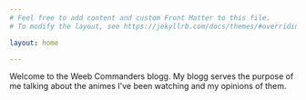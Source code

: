 ```yaml
---
# Feel free to add content and custom Front Matter to this file.
# To modify the layout, see https://jekyllrb.com/docs/themes/#overriding-theme-defaults

layout: home

---
```


Welcome to the Weeb Commanders blogg. My blogg serves the purpose of me talking about the animes I've been watching and my opinions of them.